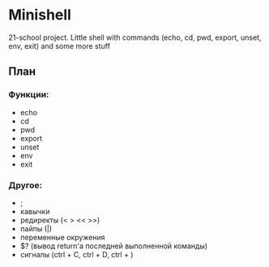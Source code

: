 # Minishell
21-school project. Little shell with commands (echo, cd, pwd, export, unset, env, exit) and some more stuff

## План

### Функции:

- echo
- cd
- pwd
- export
- unset
- env
- exit

### Другое:

- ;
- кавычки
- редиректы (< > << >>)
- пайпы (|)
- переменные окружения
- $? (вывод return'a последней выполненной команды)
- сигналы (ctrl + C, ctrl + D, ctrl + \)
